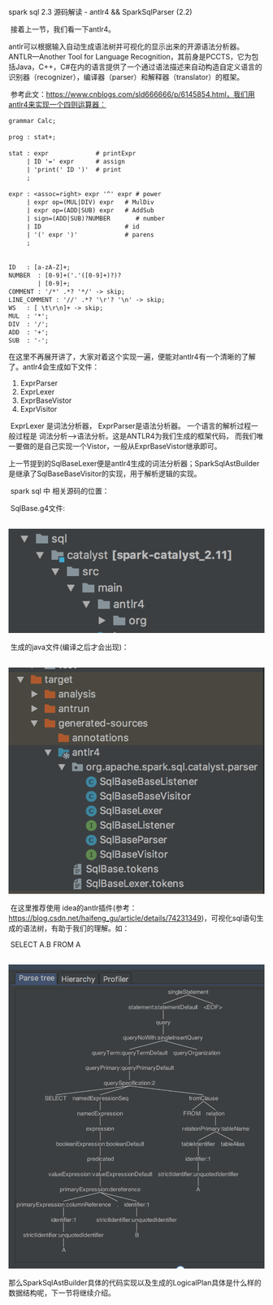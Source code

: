 spark sql 2.3 源码解读 - antlr4 && SparkSqlParser (2.2)

​    接着上一节，我们看一下antlr4。

​    antlr可以根据输入自动生成语法树并可视化的显示出来的开源语法分析器。ANTLR—Another Tool for Language Recognition，其前身是PCCTS，它为包括Java，C++，C#在内的语言提供了一个通过语法描述来自动构造自定义语言的识别器（recognizer），编译器（parser）和解释器（translator）的框架。

​    参考此文：https://www.cnblogs.com/sld666666/p/6145854.html，我们用antlr4来实现一个四则运算器：

```
grammar Calc;

prog : stat+;

stat : expr             # printExpr
     | ID '=' expr      # assign
     | 'print(' ID ')'  # print
     ;

expr : <assoc=right> expr '^' expr # power
     | expr op=(MUL|DIV) expr   # MulDiv
     | expr op=(ADD|SUB) expr   # AddSub
     | sign=(ADD|SUB)?NUMBER       # number
     | ID                       # id
     | '(' expr ')'             # parens
     ;


ID   : [a-zA-Z]+;
NUMBER  : [0-9]+('.'([0-9]+)?)?
        | [0-9]+;
COMMENT : '/*' .*? '*/' -> skip;
LINE_COMMENT : '//' .*? '\r'? '\n' -> skip;
WS   : [ \t\r\n]+ -> skip;
MUL  : '*';
DIV  : '/';
ADD  : '+';
SUB  : '-';
```

​       在这里不再展开讲了，大家对着这个实现一遍，便能对antlr4有一个清晰的了解了。antlr4会生成如下文件：

1. ExprParser
2. ExprLexer
3. ExprBaseVistor
4. ExprVisitor

​      ExprLexer 是词法分析器， ExprParser是语法分析器。 一个语言的解析过程一般过程是 词法分析-->语法分析。这是ANTLR4为我们生成的框架代码， 而我们唯一要做的是自己实现一个Vistor，一般从ExprBaseVistor继承即可。

​     上一节提到的SqlBaseLexer便是antlr4生成的词法分析器；SparkSqlAstBuilder是继承了SqlBaseBaseVisitor的实现，用于解析逻辑的实现。

​      spark sql 中 相关源码的位置：

​      SqlBase.g4文件:

​      ![2.1](./assets/2.1.png)

​      生成的java文件(编译之后才会出现)：

​      ![2.2](./assets/2.2.png)

​      在这里推荐使用 idea的antlr插件(参考：https://blog.csdn.net/haifeng_gu/article/details/74231349)，可视化sql语句生成的语法树，有助于我们的理解。如：

​       SELECT A.B FROM A

​       ![2.3](./assets/2.3.png)

​        那么SparkSqlAstBuilder具体的代码实现以及生成的LogicalPlan具体是什么样的数据结构呢，下一节将继续介绍。